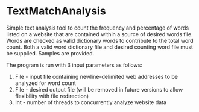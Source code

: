 TextMatchAnalysis
=================

Simple text analysis tool to count the frequency and percentage of words listed on a website that are contained within a source of desired words file. Words are checked as valid dictionary words to contribute to the total word count. Both a valid word dictionary file and desired counting word file must be supplied. Samples are provided. 

The program is run with 3 input parameters as follows:

1. File - input file containing newline-delimited web addresses to be analyzed for word count
2. File - desired output file (will be removed in future versions to allow flexibility with file redirection)
3. Int  - number of threads to concurrently analyze website data
